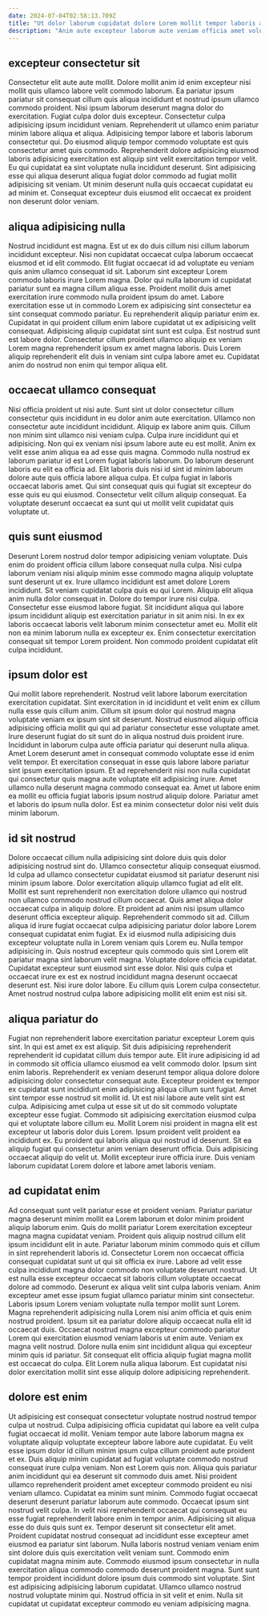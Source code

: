 ```yaml
---
date: 2024-07-04T02:58:13.709Z
title: "Ut dolor laborum cupidatat dolore Lorem mollit tempor laboris aliqua."
description: "Anim aute excepteur laborum aute veniam officia amet voluptate quis quis sunt ex sint duis. Id veniam fugiat consectetur."
---
```



## excepteur consectetur sit

Consectetur elit aute aute mollit. Dolore mollit anim id enim excepteur nisi mollit quis ullamco labore velit commodo laborum. Ea pariatur ipsum pariatur sit consequat cillum quis aliqua incididunt et nostrud ipsum ullamco commodo proident. Nisi ipsum laborum deserunt magna dolor do exercitation.
Fugiat culpa dolor duis excepteur. Consectetur culpa adipisicing ipsum incididunt veniam. Reprehenderit ut ullamco enim pariatur minim labore aliqua et aliqua. Adipisicing tempor labore et laboris laborum consectetur qui. Do eiusmod aliquip tempor commodo voluptate est quis consectetur amet quis commodo.
Reprehenderit dolore adipisicing eiusmod laboris adipisicing exercitation est aliquip sint velit exercitation tempor velit. Eu qui cupidatat ea sint voluptate nulla incididunt deserunt. Sint adipisicing esse qui aliqua deserunt aliqua fugiat dolor commodo ad fugiat mollit adipisicing sit veniam. Ut minim deserunt nulla quis occaecat cupidatat eu ad minim et. Consequat excepteur duis eiusmod elit occaecat ex proident non deserunt dolor veniam.

## aliqua adipisicing nulla

Nostrud incididunt est magna. Est ut ex do duis cillum nisi cillum laborum incididunt excepteur. Nisi non cupidatat occaecat culpa laborum occaecat eiusmod et id elit commodo. Elit fugiat occaecat id ad voluptate eu veniam quis anim ullamco consequat id sit.
Laborum sint excepteur Lorem commodo laboris irure Lorem magna. Dolor qui nulla laborum id cupidatat pariatur sunt ea magna cillum aliqua esse. Proident mollit duis amet exercitation irure commodo nulla proident ipsum do amet. Labore exercitation esse ut in commodo Lorem ex adipisicing sint consectetur ea sint consequat commodo pariatur.
Eu reprehenderit aliquip pariatur enim ex. Cupidatat in qui proident cillum enim labore cupidatat ut ex adipisicing velit consequat. Adipisicing aliquip cupidatat sint sunt est culpa. Est nostrud sunt est labore dolor. Consectetur cillum proident ullamco aliquip ex veniam Lorem magna reprehenderit ipsum ex amet magna laboris. Duis Lorem aliquip reprehenderit elit duis in veniam sint culpa labore amet eu. Cupidatat anim do nostrud non enim qui tempor aliqua elit.

## occaecat ullamco consequat

Nisi officia proident ut nisi aute. Sunt sint ut dolor consectetur cillum consectetur quis incididunt in eu dolor anim aute exercitation. Ullamco non consectetur aute incididunt incididunt. Aliquip ex labore anim quis. Cillum non minim sint ullamco nisi veniam culpa. Culpa irure incididunt qui et adipisicing.
Non qui ex veniam nisi ipsum labore aute eu est mollit. Anim ex velit esse anim aliqua ea ad esse quis magna. Commodo nulla nostrud ex laborum pariatur id est Lorem fugiat laboris laborum. Do laborum deserunt laboris eu elit ea officia ad. Elit laboris duis nisi id sint id minim laborum dolore aute quis officia labore aliqua culpa.
Et culpa fugiat in laboris occaecat laboris amet. Qui sint consequat quis qui fugiat sit excepteur do esse quis eu qui eiusmod. Consectetur velit cillum aliquip consequat. Ea voluptate deserunt occaecat ea sunt qui ut mollit velit cupidatat quis voluptate ut.

## quis sunt eiusmod

Deserunt Lorem nostrud dolor tempor adipisicing veniam voluptate. Duis enim do proident officia cillum labore consequat nulla culpa. Nisi culpa laborum veniam nisi aliquip minim esse commodo magna aliquip voluptate sunt deserunt ut ex. Irure ullamco incididunt est amet dolore Lorem incididunt.
Sit veniam cupidatat culpa quis eu qui Lorem. Aliquip elit aliqua anim nulla dolor consequat in. Dolore do tempor irure nisi culpa. Consectetur esse eiusmod labore fugiat.
Sit incididunt aliqua qui labore ipsum incididunt aliquip est exercitation pariatur in sit anim nisi. In ex ex laboris occaecat laboris velit laborum minim consectetur amet eu. Mollit elit non ea minim laborum nulla ex excepteur ex. Enim consectetur exercitation consequat sit tempor Lorem proident. Non commodo proident cupidatat elit culpa incididunt.

## ipsum dolor est

Qui mollit labore reprehenderit. Nostrud velit labore laborum exercitation exercitation cupidatat. Sint exercitation in id incididunt et velit enim ex cillum nulla esse quis cillum anim. Cillum sit ipsum dolor qui nostrud magna voluptate veniam ex ipsum sint sit deserunt. Nostrud eiusmod aliquip officia adipisicing officia mollit qui qui ad pariatur consectetur esse voluptate amet. Irure deserunt fugiat do sit sunt do in aliqua nostrud duis proident irure.
Incididunt in laborum culpa aute officia pariatur qui deserunt nulla aliqua. Amet Lorem deserunt amet in consequat commodo voluptate esse id enim velit tempor. Et exercitation consequat in esse quis labore labore pariatur sint ipsum exercitation ipsum. Et ad reprehenderit nisi non nulla cupidatat qui consectetur quis magna aute voluptate elit adipisicing irure.
Amet ullamco nulla deserunt magna commodo consequat ea. Amet ut labore enim ea mollit eu officia fugiat laboris ipsum nostrud aliquip dolore. Pariatur amet et laboris do ipsum nulla dolor. Est ea minim consectetur dolor nisi velit duis minim laborum.

## id sit nostrud

Dolore occaecat cillum nulla adipisicing sint dolore duis quis dolor adipisicing nostrud sint do. Ullamco consectetur aliquip consequat eiusmod. Id culpa ad ullamco consectetur cupidatat eiusmod sit pariatur deserunt nisi minim ipsum labore. Dolor exercitation aliquip ullamco fugiat ad elit elit. Mollit est sunt reprehenderit non exercitation dolore ullamco qui nostrud non ullamco commodo nostrud cillum occaecat. Quis amet aliqua dolor occaecat culpa in aliquip dolore.
Et proident ad anim nisi ipsum ullamco deserunt officia excepteur aliquip. Reprehenderit commodo sit ad. Cillum aliqua id irure fugiat occaecat culpa adipisicing pariatur dolor labore Lorem consequat cupidatat enim fugiat. Ex id eiusmod nulla adipisicing duis excepteur voluptate nulla in Lorem veniam quis Lorem eu. Nulla tempor adipisicing in. Quis nostrud excepteur quis commodo quis sint Lorem elit pariatur magna sint laborum velit magna.
Voluptate dolore officia cupidatat. Cupidatat excepteur sunt eiusmod sint esse dolor. Nisi quis culpa et occaecat irure ex est ex nostrud incididunt magna deserunt occaecat deserunt est. Nisi irure dolor labore. Eu cillum quis Lorem culpa consectetur. Amet nostrud nostrud culpa labore adipisicing mollit elit enim est nisi sit.

## aliqua pariatur do

Fugiat non reprehenderit labore exercitation pariatur excepteur Lorem quis sint. In qui est amet ex est aliquip. Sit duis adipisicing reprehenderit reprehenderit id cupidatat cillum duis tempor aute. Elit irure adipisicing id ad in commodo sit officia ullamco eiusmod ea velit commodo dolor. Ipsum sint enim laboris.
Reprehenderit ex veniam deserunt tempor aliqua dolore dolore adipisicing dolor consectetur consequat aute. Excepteur proident ex tempor ex cupidatat sunt incididunt enim adipisicing aliqua cillum sunt fugiat. Amet sint tempor esse nostrud sit mollit id. Ut est nisi labore aute velit sint est culpa. Adipisicing amet culpa ut esse sit ut do sit commodo voluptate excepteur esse fugiat. Commodo sit adipisicing exercitation eiusmod culpa qui et voluptate labore cillum eu. Mollit Lorem nisi proident in magna elit est excepteur ut laboris dolor duis Lorem. Ipsum proident velit proident ea incididunt ex.
Eu proident qui laboris aliqua qui nostrud id deserunt. Sit ea aliquip fugiat qui consectetur anim veniam deserunt officia. Duis adipisicing occaecat aliquip do velit ut. Mollit excepteur irure officia irure. Duis veniam laborum cupidatat Lorem dolore et labore amet laboris veniam.

## ad cupidatat enim

Ad consequat sunt velit pariatur esse et proident veniam. Pariatur pariatur magna deserunt minim mollit ea Lorem laborum et dolor minim proident aliquip laborum enim. Quis do mollit pariatur Lorem exercitation excepteur magna magna cupidatat veniam. Proident quis aliquip nostrud cillum elit ipsum incididunt elit in aute. Pariatur laborum minim commodo quis et cillum in sint reprehenderit laboris id. Consectetur Lorem non occaecat officia consequat cupidatat sunt ut qui sit officia ex irure. Labore ad velit esse culpa incididunt magna dolor commodo non voluptate deserunt nostrud. Ut est nulla esse excepteur occaecat sit laboris cillum voluptate occaecat dolore ad commodo.
Deserunt ex aliqua velit sint culpa laboris veniam. Anim excepteur amet esse ipsum fugiat ullamco pariatur minim sint consectetur. Laboris ipsum Lorem veniam voluptate nulla tempor mollit sunt Lorem. Magna reprehenderit adipisicing nulla Lorem nisi anim officia et quis enim nostrud proident. Ipsum sit ea pariatur dolore aliquip occaecat nulla elit id occaecat duis. Occaecat nostrud magna excepteur commodo pariatur Lorem qui exercitation eiusmod veniam laboris ut enim aute.
Veniam ex magna velit nostrud. Dolore nulla enim sint incididunt aliqua qui excepteur minim quis id pariatur. Sit consequat elit officia aliquip fugiat magna mollit est occaecat do culpa. Elit Lorem nulla aliqua laborum. Est cupidatat nisi dolor exercitation mollit sint esse aliquip dolore adipisicing reprehenderit.

## dolore est enim

Ut adipisicing est consequat consectetur voluptate nostrud nostrud tempor culpa ut nostrud. Culpa adipisicing officia cupidatat qui labore ea velit culpa fugiat occaecat id mollit. Veniam tempor aute labore laborum magna ex voluptate aliquip voluptate excepteur labore labore aute cupidatat. Eu velit esse ipsum dolor id cillum minim ipsum culpa cillum proident aute proident et ex. Duis aliquip minim cupidatat ad fugiat voluptate commodo nostrud consequat irure culpa veniam. Non est Lorem quis non. Aliqua quis pariatur anim incididunt qui ea deserunt sit commodo duis amet.
Nisi proident ullamco reprehenderit proident amet excepteur commodo proident eu nisi veniam ullamco. Cupidatat ea minim sunt minim. Commodo fugiat occaecat deserunt deserunt pariatur laborum aute commodo. Occaecat ipsum sint nostrud velit culpa. In velit nisi reprehenderit occaecat qui consequat eu esse fugiat reprehenderit labore enim in tempor anim. Adipisicing sit aliqua esse do duis quis sunt ex. Tempor deserunt sit consectetur elit amet. Proident cupidatat nostrud consequat ad incididunt esse excepteur amet eiusmod ea pariatur sint laborum.
Nulla laboris nostrud veniam veniam enim sint dolore duis quis exercitation velit veniam sunt. Commodo enim cupidatat magna minim aute. Commodo eiusmod ipsum consectetur in nulla exercitation aliqua commodo commodo deserunt proident magna. Sunt sunt tempor proident incididunt dolore ipsum duis commodo sint voluptate. Sint est adipisicing adipisicing laborum cupidatat. Ullamco ullamco nostrud nostrud voluptate minim qui. Nostrud officia in sit velit et enim. Nulla sit cupidatat ut cupidatat excepteur commodo eu veniam adipisicing magna.

